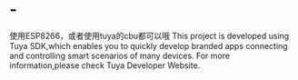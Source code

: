 # -
使用ESP8266，或者使用tuya的cbu都可以哦
This project is developed using Tuya SDK,which enables you to quickly develop branded apps connecting and controlling smart scenarios of many devices.
For more information,please check Tuya Developer Website.
